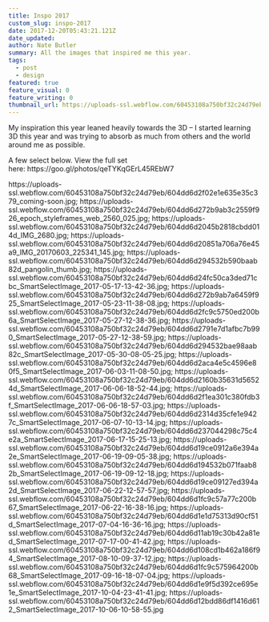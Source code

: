 ```yaml
---
title: Inspo 2017
custom_slug: inspo-2017
date: 2017-12-20T05:43:21.121Z
date_updated:
author: Nate Butler
summary: All the images that inspired me this year.
tags:
  - post
  - design
featured: true
feature_visual: 0
feature_writing: 0
thumbnail_url: https://uploads-ssl.webflow.com/60453108a750bf32c24d79eb/604dd6d20851a706a76e45a9_IMG_20170603_225341_145.jpg
---
```


<p>My inspiration this year leaned heavily towards the 3D – I started learning 3D&nbsp;this year and was trying to
  absorb as much from others and the world around me as possible.</p>
<p>A few select below. View the full set here:&nbsp;https://goo.gl/photos/qeTYKqGErL45REbW7</p>

<div class="post-images">
  https://uploads-ssl.webflow.com/60453108a750bf32c24d79eb/604dd6d2f02e1e635e35c379_coming-soon.jpg; https://uploads-ssl.webflow.com/60453108a750bf32c24d79eb/604dd6d272b9ab3c2559f926_epoch_styleframes_web_2560_025.jpg; https://uploads-ssl.webflow.com/60453108a750bf32c24d79eb/604dd6d2045b2818cbdd014d_IMG_2680.jpg; https://uploads-ssl.webflow.com/60453108a750bf32c24d79eb/604dd6d20851a706a76e45a9_IMG_20170603_225341_145.jpg; https://uploads-ssl.webflow.com/60453108a750bf32c24d79eb/604dd6d294532b590baab82d_pangolin_thumb.jpg; https://uploads-ssl.webflow.com/60453108a750bf32c24d79eb/604dd6d24fc50ca3ded71cbc_SmartSelectImage_2017-05-17-13-42-36.jpg; https://uploads-ssl.webflow.com/60453108a750bf32c24d79eb/604dd6d272b9ab7a6459f925_SmartSelectImage_2017-05-23-11-38-08.jpg; https://uploads-ssl.webflow.com/60453108a750bf32c24d79eb/604dd6d2fc9c5750ed200b6a_SmartSelectImage_2017-05-27-12-38-36.jpg; https://uploads-ssl.webflow.com/60453108a750bf32c24d79eb/604dd6d2791e7d1afbc7b990_SmartSelectImage_2017-05-27-12-38-59.jpg; https://uploads-ssl.webflow.com/60453108a750bf32c24d79eb/604dd6d294532bae98aab82c_SmartSelectImage_2017-05-30-08-05-25.jpg; https://uploads-ssl.webflow.com/60453108a750bf32c24d79eb/604dd6d2aca4e5c4596e80f5_SmartSelectImage_2017-06-03-11-08-50.jpg; https://uploads-ssl.webflow.com/60453108a750bf32c24d79eb/604dd6d2160b35631d56524d_SmartSelectImage_2017-06-06-18-52-44.jpg; https://uploads-ssl.webflow.com/60453108a750bf32c24d79eb/604dd6d2f1ea301c380fdb3f_SmartSelectImage_2017-06-06-18-57-03.jpg; https://uploads-ssl.webflow.com/60453108a750bf32c24d79eb/604dd6d2314d35cfe1e9427c_SmartSelectImage_2017-06-07-10-13-14.jpg; https://uploads-ssl.webflow.com/60453108a750bf32c24d79eb/604dd6d237044298c75c4e2a_SmartSelectImage_2017-06-17-15-25-13.jpg; https://uploads-ssl.webflow.com/60453108a750bf32c24d79eb/604dd6d19ce0912a6e394a2e_SmartSelectImage_2017-06-19-09-05-38.jpg; https://uploads-ssl.webflow.com/60453108a750bf32c24d79eb/604dd6d194532b071faab82b_SmartSelectImage_2017-06-19-09-12-18.jpg; https://uploads-ssl.webflow.com/60453108a750bf32c24d79eb/604dd6d19ce09127ed394a2d_SmartSelectImage_2017-06-22-12-57-57.jpg; https://uploads-ssl.webflow.com/60453108a750bf32c24d79eb/604dd6d1fc9c57a77c200b67_SmartSelectImage_2017-06-22-16-38-16.jpg; https://uploads-ssl.webflow.com/60453108a750bf32c24d79eb/604dd6d1e1d75313d90cf51d_SmartSelectImage_2017-07-04-16-36-16.jpg; https://uploads-ssl.webflow.com/60453108a750bf32c24d79eb/604dd6d11ab19c30b42a81ed_SmartSelectImage_2017-07-17-00-41-42.jpg; https://uploads-ssl.webflow.com/60453108a750bf32c24d79eb/604dd6d108cd1b462a186f94_SmartSelectImage_2017-08-10-09-37-12.jpg; https://uploads-ssl.webflow.com/60453108a750bf32c24d79eb/604dd6d1fc9c575964200b68_SmartSelectImage_2017-09-16-18-07-04.jpg; https://uploads-ssl.webflow.com/60453108a750bf32c24d79eb/604dd6d1e9f5d392ce695e1e_SmartSelectImage_2017-10-04-23-41-41.jpg; https://uploads-ssl.webflow.com/60453108a750bf32c24d79eb/604dd6d12bdd86df1416d612_SmartSelectImage_2017-10-06-10-58-55.jpg
</div>
